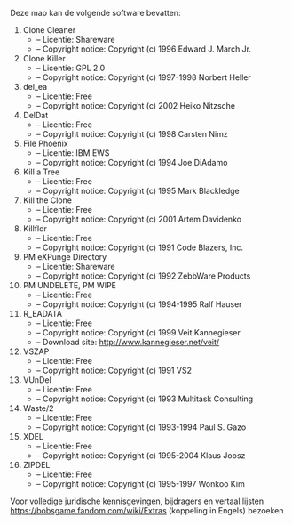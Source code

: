 ﻿Deze map kan de volgende software bevatten:

1. Clone Cleaner
   - – Licentie: Shareware
   - – Copyright notice: Copyright (c) 1996 Edward J. March Jr.
2. Clone Killer
   - – Licentie: GPL 2.0
   - – Copyright notice: Copyright (c) 1997-1998 Norbert Heller
3. del_ea
   - – Licentie: Free
   - – Copyright notice: Copyright (c) 2002 Heiko Nitzsche
4. DelDat
   - – Licentie: Free
   - – Copyright notice: Copyright (c) 1998 Carsten Nimz
5. File Phoenix
   - – Licentie: IBM EWS
   - – Copyright notice: Copyright (c) 1994 Joe DiAdamo
6. Kill a Tree
   - – Licentie: Free
   - – Copyright notice: Copyright (c) 1995 Mark Blackledge
7. Kill the Clone
   - – Licentie: Free
   - – Copyright notice: Copyright (c) 2001 Artem Davidenko
8. Killfldr
   - – Licentie: Free
   - – Copyright notice: Copyright (c) 1991 Code Blazers, Inc.
9. PM eXPunge Directory
   - – Licentie: Shareware
   - – Copyright notice: Copyright (c) 1992 ZebbWare Products
10. PM UNDELETE, PM WIPE
    - – Licentie: Free
    - – Copyright notice: Copyright (c) 1994-1995 Ralf Hauser
11. R_EADATA
    - – Licentie: Free
    - – Copyright notice: Copyright (c) 1999 Veit Kannegieser
    - – Download site: http://www.kannegieser.net/veit/
12. VSZAP
    - – Licentie: Free
    - – Copyright notice: Copyright (c) 1991 VS2
13. VUnDel
    - – Licentie: Free
    - – Copyright notice: Copyright (c) 1993 Multitask Consulting
14. Waste/2
    - – Licentie: Free
    - – Copyright notice: Copyright (c) 1993-1994 Paul S. Gazo
15. XDEL
    - – Licentie: Free
    - – Copyright notice: Copyright (c) 1995-2004 Klaus Joosz
16. ZIPDEL
    - – Licentie: Free
    - – Copyright notice: Copyright (c) 1995-1997 Wonkoo Kim

Voor volledige juridische kennisgevingen, bijdragers en vertaal lijsten https://bobsgame.fandom.com/wiki/Extras (koppeling in Engels) bezoeken
